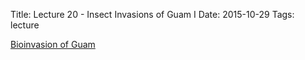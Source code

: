 Title: Lecture 20 - Insect Invasions of Guam I
Date: 2015-10-29
Tags: lecture


[Bioinvasion of Guam]({filename}/pdfs/BioInvasionOfGuamMBP20100119.pdf)
